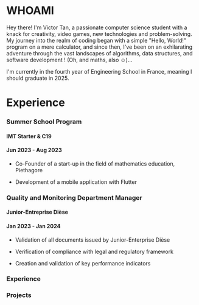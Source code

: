 # WHOAMI

Hey there! I'm Victor Tan, a passionate computer science student with a knack for creativity, video games, new technologies and problem-solving. My journey into the realm of coding began with a simple "Hello, World!" program on a mere calculator, and since then, I've been on an exhilarating adventure through the vast landscapes of algorithms, data structures, and software development ! (Oh, and maths, also ☺)...

I'm currently in the fourth year of Engineering School in France, meaning I should graduate in 2025.

# Experience

### Summer School Program
#### IMT Starter & C19
#### Jun 2023 - Aug 2023

- Co-Founder of a start-up in the field of mathematics education, Piethagore
  
- Development of a mobile application with Flutter

### Quality and Monitoring Department Manager
#### Junior-Entreprise Dièse
#### Jan 2023 - Jan 2024

- Validation of all documents issued by Junior-Enterprise Dièse
  
- Verification of compliance with legal and regulatory framework
  
- Creation and validation of key performance indicators

### Experience

### Projects
